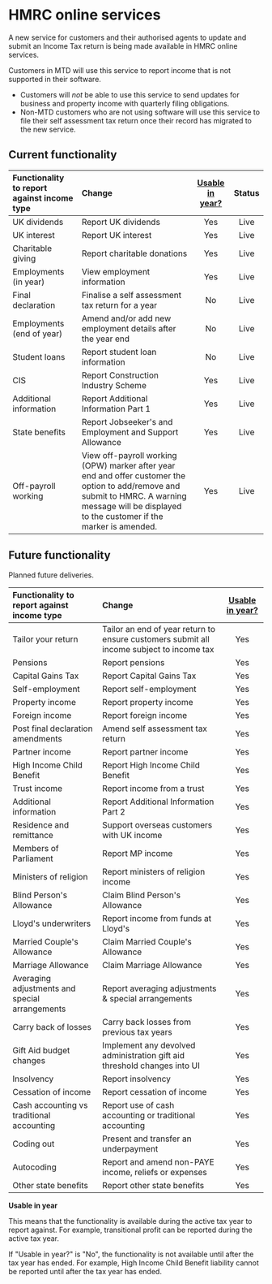 # HMRC online services

A new service for customers and their authorised agents to update and submit an Income Tax return is being made available in HMRC online services.

Customers in MTD will use this service to report income that is not supported in their software.

* Customers will *not* be able to use this service to send updates for business and property income with quarterly filing obligations.
* Non-MTD customers who are not using software will use this service to file their self assessment tax return once their record has migrated to the new service.

## Current functionality 

| Functionality to report against income type  |                           Change                           | [Usable in year?](#def_uiy) | Status|
|:-------------------------------------------|:----------------------------------------------------------|:-------------------------------------------------------:|:------:|
|                 UK dividends                | Report UK dividends                                       |                           Yes                           | Live |
|                 UK interest                 | Report UK interest                                        |                           Yes                           | Live |
|              Charitable giving              | Report charitable donations                                |                           Yes                          | Live |
|            Employments (in year)            | View employment information                               |                           Yes                           | Live |
|              Final declaration              | Finalise a self assessment tax return for a year           |                            No                          | Live |
|          Employments (end of year)          | Amend and/or add new employment details after the year end |                            No                          | Live |
|                Student loans                | Report student loan information                            |                            No                          | Live |
|                     CIS                     | Report Construction Industry Scheme                                                      |    Yes                   | Live |
|            Additional information           | Report Additional Information Part 1                                                     |    Yes                   | Live |
|               State benefits                | Report Jobseeker's and Employment and Support Allowance                    |                           Yes          | Live |
|             Off-payroll working             |View off-payroll working (OPW) marker after year end and offer customer the option to add/remove and submit to HMRC.  A warning message will be displayed to the customer if the marker is amended. |                           Yes                           | Live |

## Future functionality

Planned future deliveries.

| Functionality to report against income type  |                           Change                           | [Usable in year?](#def_uiy) |
|:-------------------------------------------|:----------------------------------------------------------|:-------------------------------------------------------:|
|              Tailor your return             | Tailor an end of year return to ensure customers submit all income subject to income tax |                           Yes                           |
|                   Pensions                  | Report pensions                                                                          |                           Yes                           |
|              Capital Gains Tax              | Report Capital Gains Tax                                                                                                                                                                            |                           Yes                           |
|               Self-employment               | Report self-employment                                                                                                                                                                              |                           Yes                           |
|               Property income               | Report property income                                                                                                                                                                              |                           Yes                           |
|                Foreign income               | Report foreign income                                                                                                                                                                               |                           Yes                           |
|       Post final declaration amendments       | Amend self assessment tax return           |                           Yes                           |
|               Partner income                | Report partner income                      |                           Yes                           |
|          High Income Child Benefit          | Report High Income Child Benefit           |                           Yes                           |
|                 Trust income                | Report income from a trust                 |                           Yes                           |
|            Additional information           | Report Additional Information Part 2       |                           Yes                           |
|           Residence and remittance          | Support overseas customers with UK income |                           Yes                           |
|             Members of Parliament              | Report MP income                                    |                           Yes                           |
|              Ministers of religion             | Report ministers of religion income                 |                           Yes                           |
|             Blind Person's Allowance            | Claim Blind Person's Allowance                       |                           Yes                           |
|               Lloyd's underwriters              | Report income from funds at Lloyd's                 |                           Yes                           |
|           Married Couple's Allowance            | Claim Married Couple's Allowance                     |                           Yes                           |
|               Marriage Allowance               | Claim Marriage Allowance                            |                           Yes                           |
| Averaging adjustments and special arrangements | Report averaging adjustments & special arrangements |                           Yes                           |
|              Carry back of losses              | Carry back losses from previous tax years           |                           Yes                           |
| Gift Aid budget changes | Implement any devolved administration gift aid threshold changes into UI|                           Yes                           |
| Insolvency | Report insolvency |                           Yes                           |
| Cessation of income | Report cessation of income |                           Yes                           |
| Cash accounting vs traditional accounting | Report use of cash accounting or traditional accounting |                           Yes                           |
| Coding out  | Present and transfer an underpayment                  |                           Yes                           |
| Autocoding  | Report and amend non-PAYE income, reliefs or expenses |                           Yes                           |
| Other state benefits | Report other state benefits |                           Yes                           |


**Usable in year**

<a name="def_uiy"></a>

This means that the functionality is available during the active tax year to report against. 
For example, transitional profit can be reported during the active tax year.

If "Usable in year?" is "No", the functionality is not available until after the tax year has ended. 
For example, High Income Child Benefit liability cannot be reported until after the tax year has ended.
